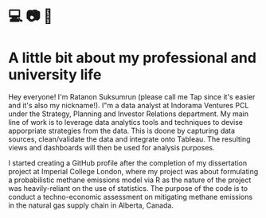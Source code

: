 # :computer: :camera: :book: 

# A little bit about my professional and university life

Hey everyone! I'm Ratanon Suksumrun (please call me Tap since it's easier and it's also my nickname!). I"m a data analyst at Indorama Ventures PCL under the Strategy, Planning and Investor Relations department. My main line of work is to leverage data analytics tools and techniques to devise apporpriate strategies from the data. This is doone by capturing data sources, clean/validate the data and integrate onto Tableau. The resulting views and dashboards will then be used for analysis purposes. 

I started creating a GitHub profile after the completion of my dissertation project at Imperial College London, where my project was about formulating a probabilistic methane emissions model via R as the nature of the project was heavily-reliant on the use of statistics. The purpose of the code is to conduct a techno-economic assessment on mitigating methane emissions in the natural gas supply chain in Alberta, Canada. 

